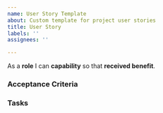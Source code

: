 ```yaml
---
name: User Story Template
about: Custom template for project user stories
title: User Story
labels: ''
assignees: ''

---
```


As a **role** I can **capability** so that **received benefit**.

### Acceptance Criteria

### Tasks
